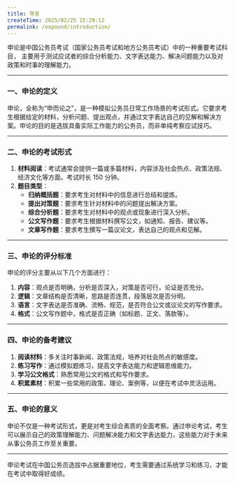 ```yaml
---
title: 导言
createTime: 2025/02/25 15:29:12
permalink: /expound/introduction/
---
```


申论是中国公务员考试（国家公务员考试和地方公务员考试）中的一种重要考试科目，
主要用于测试应试者的综合分析能力、文字表达能力、解决问题能力以及对政策和时事的理解能力。

---

### **一、申论的定义**
申论，全称为“申而论之”，是一种模拟公务员日常工作场景的考试形式。它要求考生根据给定的材料，分析问题、提出观点，并通过文字表达自己的见解和解决方案。申论的目的是选拔具备实际工作能力的公务员，而非单纯考察应试技巧。

---

### **二、申论的考试形式**
1. **材料阅读**：考试通常会提供一篇或多篇材料，内容涉及社会热点、政策法规、经济文化等方面。考试时长 150 分钟。
2. **题目类型**：
    - **归纳概括题**：要求考生对材料中的信息进行总结和提炼。
    - **提出对策题**：要求考生针对材料中的问题提出解决方案。
    - **综合分析题**：要求考生对材料中的观点或现象进行深入分析。
    - **公文写作题**：要求考生根据材料撰写公文，如通知、报告、建议等。
    - **文章写作题**：要求考生撰写一篇议论文，表达自己的观点和见解。

---

### **三、申论的评分标准**
申论的评分主要从以下几个方面进行：
1. **内容**：观点是否明确，分析是否深入，对策是否可行，论证是否充分。
2. **逻辑**：文章结构是否清晰，思路是否连贯，段落层次是否分明。
3. **语言**：文字表达是否准确、流畅、规范，是否符合公文或议论文的写作要求。
4. **格式**：公文写作题中，格式是否正确（如标题、正文、落款等）。

---

### **四、申论的备考建议**
1. **阅读材料**：多关注时事新闻、政策法规，培养对社会热点的敏感度。
2. **练习写作**：通过模拟题练习，提高文字表达能力和逻辑思维能力。
3. **学习公文格式**：熟悉常用公文的格式和写作要求。
4. **积累素材**：积累一些常用的政策、理论、案例等，以便在考试中灵活运用。

---

### **五、申论的意义**
申论不仅是一种考试形式，更是对考生综合素质的全面考察。通过申论考试，考生可以展示自己的政策理解能力、问题解决能力和文字表达能力，这些能力对于未来从事公务员工作至关重要。

---

申论考试在中国公务员选拔中占据重要地位，考生需要通过系统学习和练习，才能在考试中取得好成绩。
